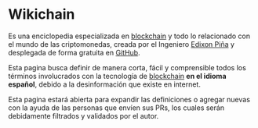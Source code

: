# Wikichain

Es una enciclopedia especializada en [blockchain] y todo lo relacionado con el mundo de las criptomonedas, creada por el Ingeniero [Edixon Piña](/aboutme/) y desplegada de forma gratuita en [GitHub](https://github.com/EdixonAlberto/doc-wikichain.git).

Esta pagina busca definir de manera corta, fácil y comprensible todos los términos involucrados con la tecnología de [blockchain] **en el idioma español**, debido a la desinformación que existe en internet.

Esta pagina estará abierta para expandir las definiciones o agregar nuevas con la ayuda de las personas que envíen sus PRs, los cuales serán debidamente filtrados y validados por el autor.

[blockchain]: /blockchain/
